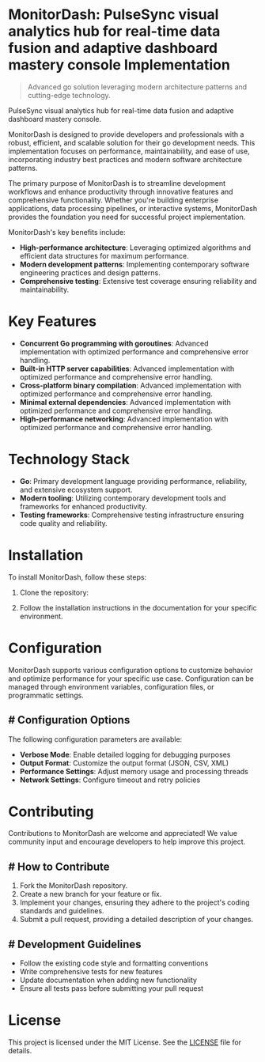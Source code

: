 <!-- fallback_MonitorDash_20250804201336_22254 -->

# MonitorDash: PulseSync visual analytics hub for real-time data fusion and adaptive dashboard mastery console Implementation
> Advanced go solution leveraging modern architecture patterns and cutting-edge technology.

PulseSync visual analytics hub for real-time data fusion and adaptive dashboard mastery console.

MonitorDash is designed to provide developers and professionals with a robust, efficient, and scalable solution for their go development needs. This implementation focuses on performance, maintainability, and ease of use, incorporating industry best practices and modern software architecture patterns.

The primary purpose of MonitorDash is to streamline development workflows and enhance productivity through innovative features and comprehensive functionality. Whether you're building enterprise applications, data processing pipelines, or interactive systems, MonitorDash provides the foundation you need for successful project implementation.

MonitorDash's key benefits include:

* **High-performance architecture**: Leveraging optimized algorithms and efficient data structures for maximum performance.
* **Modern development patterns**: Implementing contemporary software engineering practices and design patterns.
* **Comprehensive testing**: Extensive test coverage ensuring reliability and maintainability.

# Key Features

* **Concurrent Go programming with goroutines**: Advanced implementation with optimized performance and comprehensive error handling.
* **Built-in HTTP server capabilities**: Advanced implementation with optimized performance and comprehensive error handling.
* **Cross-platform binary compilation**: Advanced implementation with optimized performance and comprehensive error handling.
* **Minimal external dependencies**: Advanced implementation with optimized performance and comprehensive error handling.
* **High-performance networking**: Advanced implementation with optimized performance and comprehensive error handling.

# Technology Stack

* **Go**: Primary development language providing performance, reliability, and extensive ecosystem support.
* **Modern tooling**: Utilizing contemporary development tools and frameworks for enhanced productivity.
* **Testing frameworks**: Comprehensive testing infrastructure ensuring code quality and reliability.

# Installation

To install MonitorDash, follow these steps:

1. Clone the repository:


2. Follow the installation instructions in the documentation for your specific environment.

# Configuration

MonitorDash supports various configuration options to customize behavior and optimize performance for your specific use case. Configuration can be managed through environment variables, configuration files, or programmatic settings.

## # Configuration Options

The following configuration parameters are available:

* **Verbose Mode**: Enable detailed logging for debugging purposes
* **Output Format**: Customize the output format (JSON, CSV, XML)
* **Performance Settings**: Adjust memory usage and processing threads
* **Network Settings**: Configure timeout and retry policies

# Contributing

Contributions to MonitorDash are welcome and appreciated! We value community input and encourage developers to help improve this project.

## # How to Contribute

1. Fork the MonitorDash repository.
2. Create a new branch for your feature or fix.
3. Implement your changes, ensuring they adhere to the project's coding standards and guidelines.
4. Submit a pull request, providing a detailed description of your changes.

## # Development Guidelines

* Follow the existing code style and formatting conventions
* Write comprehensive tests for new features
* Update documentation when adding new functionality
* Ensure all tests pass before submitting your pull request

# License

This project is licensed under the MIT License. See the [LICENSE](https://github.com/Coralnws/MonitorDash/blob/main/LICENSE) file for details.
